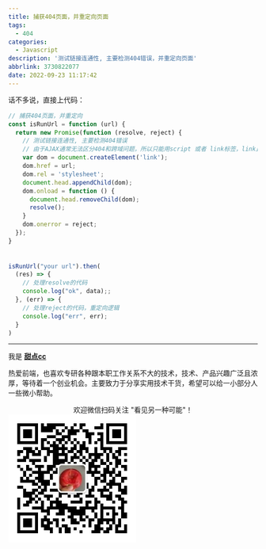 ```yaml
---
title: 捕获404页面，并重定向页面
tags:
  - 404
categories:
  - Javascript
description: '测试链接连通性, 主要检测404错误，并重定向页面'
abbrlink: 3730822077
date: 2022-09-23 11:17:42
---
```


话不多说，直接上代码：

```js
// 捕获404页面，并重定向
const isRunUrl = function (url) {
  return new Promise(function (resolve, reject) {
    // 测试链接连通性, 主要检测404错误
    // 由于AJAX通常无法区分404和跨域问题，所以只能用script 或者 link标签，link比script更容易捕获错误
    var dom = document.createElement('link');
    dom.href = url;
    dom.rel = 'stylesheet';
    document.head.appendChild(dom);
    dom.onload = function () {
      document.head.removeChild(dom);
      resolve();
    }
    dom.onerror = reject;
  });
}


isRunUrl("your url").then(
  (res) => {
    // 处理resolve的代码
    console.log("ok", data);;
  }, (err) => {
    // 处理reject的代码，重定向逻辑
    console.log("err", err);
  }
)
```

---

我是 [**甜点cc**](https://blog.i-xiao.space/)

热爱前端，也喜欢专研各种跟本职工作关系不大的技术，技术、产品兴趣广泛且浓厚，等待着一个创业机会。主要致力于分享实用技术干货，希望可以给一小部分人一些微小帮助。

<center>欢迎微信扫码关注 "看见另一种可能"！</center>

<img src="/images/contact/qrcode_wechat.jpg" alt="wechat：看见另一种可能" />